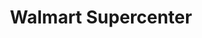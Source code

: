 ---
title: "Walmart Supercenter"
url: /columbia/walmart-supercenter-harbison-boulevard/
shop: Supermarkt
---